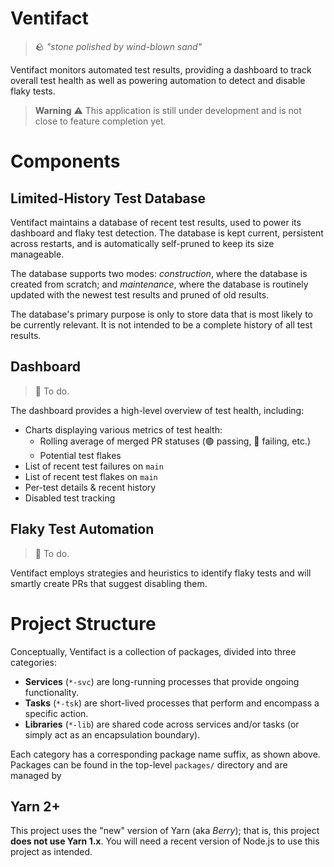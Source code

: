 # Ventifact

> 🪨 _"stone polished by wind-blown sand"_

Ventifact monitors automated test results, providing a dashboard to track overall test health as well as powering automation to detect and disable flaky tests.

> **Warning**
> ⚠️ This application is still under development and is not close to feature
> completion yet.

# Components

## Limited-History Test Database

Ventifact maintains a database of recent test results, used to power its dashboard and flaky test detection. The database is kept current, persistent across restarts, and is automatically self-pruned to keep its size manageable.

The database supports two modes: _construction_, where the database is created from scratch; and _maintenance_, where the database is routinely updated with the newest test results and pruned of old results.

The database's primary purpose is only to store data that is most likely to be currently relevant. It is not intended to be a complete history of all test results.

## Dashboard

> 🚧 To do.

The dashboard provides a high-level overview of test health, including:

- Charts displaying various metrics of test health:
  - Rolling average of merged PR statuses (🟢 passing, 🔴 failing, etc.)
  - Potential test flakes
- List of recent test failures on `main`
- List of recent test flakes on `main`
- Per-test details & recent history
- Disabled test tracking

## Flaky Test Automation

> 🚧 To do.

Ventifact employs strategies and heuristics to identify flaky tests and will smartly create PRs that suggest disabling them.

# Project Structure

Conceptually, Ventifact is a collection of packages, divided into three categories:

- **Services** (`*-svc`) are long-running processes that provide ongoing functionality.
- **Tasks** (`*-tsk`) are short-lived processes that perform and encompass a specific action.
- **Libraries** (`*-lib`) are shared code across services and/or tasks (or simply act as an encapsulation boundary).

Each category has a corresponding package name suffix, as shown above. Packages can be found in the top-level `packages/` directory and are managed by

## Yarn 2+

This project uses the "new" version of Yarn (aka *Berry*); that is, this project **does not use Yarn 1.x**. You will need a recent version of Node.js to use this project as intended.

